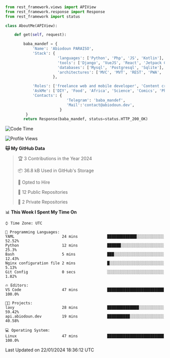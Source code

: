 ###
```python
from rest_framework.views import APIView
from rest_framework.response import Response
from rest_framework import status

class AboutMe(APIView):

    def get(self, request):

        baba_mandef = {
            'Name': 'Abiodoun PARAISO',
            'Stack': {
                       'languages': ['Python', 'Php', 'JS', 'Kotlin'],
                       'tools': ['Django', 'VueJS', 'React', 'Jetpack Compose'],
                       'databases': ['Mysql', 'Postgresql', 'Sqlite'],
                       'architectures': ['MVC', 'MVT', 'REST', 'PWA', 'SPA', 'MicroServices']
                     },

            'Roles': ['freelance web and mobile developer', 'Content creator', 'Teacher', 'Mentor'],
            'AskMe': ['DIY', 'Food', 'Africa', 'Science', 'Comics', 'Photography', 'Tech', 'Programming'],
            'Contacts': {
                           'Telegram': 'baba_mandef',
                           'Mail':'contact@abiodoun.dev',
                        }
         }
        return Response(baba_mandef, status=status.HTTP_200_OK)

```                    

<!--START_SECTION:waka-->
![Code Time](http://img.shields.io/badge/Code%20Time-903%20hrs%203%20mins-blue)

![Profile Views](http://img.shields.io/badge/Profile%20Views-4-blue)

**🐱 My GitHub Data** 

> 🏆 3 Contributions in the Year 2024
 > 
> 📦 36.8 kB Used in GitHub's Storage 
 > 
> 💼 Opted to Hire
 > 
> 📜 12 Public Repositories 
 > 
> 🔑 2 Private Repositories  
 > 
📊 **This Week I Spent My Time On** 

```text
⌚︎ Time Zone: UTC

💬 Programming Languages: 
YAML                     24 mins             █████████████░░░░░░░░░░░░   52.52% 
Python                   12 mins             ██████░░░░░░░░░░░░░░░░░░░   25.3% 
Bash                     5 mins              ███░░░░░░░░░░░░░░░░░░░░░░   12.43% 
Nginx configuration file 2 mins              █░░░░░░░░░░░░░░░░░░░░░░░░   5.13% 
Git Config               0 secs              ░░░░░░░░░░░░░░░░░░░░░░░░░   1.82%

🔥 Editors: 
VS Code                  47 mins             █████████████████████████   100.0%

🐱‍💻 Projects: 
lavy                     28 mins             ██████████████░░░░░░░░░░░   59.42% 
api.abiodoun.dev         19 mins             ██████████░░░░░░░░░░░░░░░   40.58%

💻 Operating System: 
Linux                    47 mins             █████████████████████████   100.0%

```


 Last Updated on 22/01/2024 18:36:12 UTC
<!--END_SECTION:waka-->
